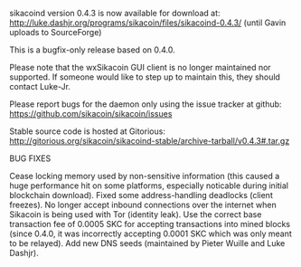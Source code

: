 sikacoind version 0.4.3 is now available for download at:
http://luke.dashjr.org/programs/sikacoin/files/sikacoind-0.4.3/ (until Gavin uploads to SourceForge)

This is a bugfix-only release based on 0.4.0.

Please note that the wxSikacoin GUI client is no longer maintained nor supported. If someone would like to step up to maintain this, they should contact Luke-Jr.

Please report bugs for the daemon only using the issue tracker at github:
https://github.com/sikacoin/sikacoin/issues

Stable source code is hosted at Gitorious:
http://gitorious.org/sikacoin/sikacoind-stable/archive-tarball/v0.4.3#.tar.gz

BUG FIXES

Cease locking memory used by non-sensitive information (this caused a huge performance hit on some platforms, especially noticable during initial blockchain download).
Fixed some address-handling deadlocks (client freezes).
No longer accept inbound connections over the internet when Sikacoin is being used with Tor (identity leak).
Use the correct base transaction fee of 0.0005 SKC for accepting transactions into mined blocks (since 0.4.0, it was incorrectly accepting 0.0001 SKC which was only meant to be relayed).
Add new DNS seeds (maintained by Pieter Wuille and Luke Dashjr).

